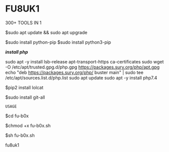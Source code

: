# FU8UK1
300+ TOOLS IN 1


$sudo apt update && sudo apt upgrade

$sudo install python-pip
$sudo install python3-pip

*****install php*****

sudo apt -y install lsb-release apt-transport-https ca-certificates 
sudo wget -O /etc/apt/trusted.gpg.d/php.gpg https://packages.sury.org/php/apt.gpg
echo "deb https://packages.sury.org/php/ buster main" | sudo tee /etc/apt/sources.list.d/php.list
sudo apt update
sudo apt -y install php7.4


$pip2 install lolcat

$sudo install git-all

```USAGE```

$cd fu-b0x

$chmod +x fu-b0x.sh

$sh fu-b0x.sh

fu8uk1
